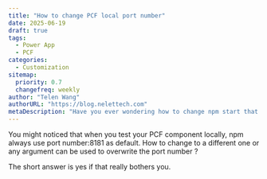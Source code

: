 ```yaml
---
title: "How to change PCF local port number"
date: 2025-06-19
draft: true
tags:
  - Power App
  - PCF
categories:
  - Customization
sitemap:
  priority: 0.7
  changefreq: weekly
author: "Telen Wang"
authorURL: "https://blog.nelettech.com"
metaDescription: "Have you ever wondering how to change npm start that use port 8181 as default ? Can it be overwritten if specify argument like --port?"
---
```


You might noticed that when you test your PCF component locally, npm always use port number:8181 as default. How to change to a different one or any argument can be used to overwrite the port number ?

The short answer is yes if that really bothers you.

